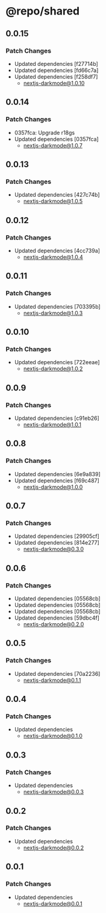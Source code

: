 # @repo/shared

## 0.0.15

### Patch Changes

- Updated dependencies [f27714b]
- Updated dependencies [fd66c7a]
- Updated dependencies [f258df7]
  - nextjs-darkmode@1.0.10

## 0.0.14

### Patch Changes

- 0357fca: Upgrade r18gs
- Updated dependencies [0357fca]
  - nextjs-darkmode@1.0.7

## 0.0.13

### Patch Changes

- Updated dependencies [427c74b]
  - nextjs-darkmode@1.0.5

## 0.0.12

### Patch Changes

- Updated dependencies [4cc739a]
  - nextjs-darkmode@1.0.4

## 0.0.11

### Patch Changes

- Updated dependencies [703395b]
  - nextjs-darkmode@1.0.3

## 0.0.10

### Patch Changes

- Updated dependencies [722eeae]
  - nextjs-darkmode@1.0.2

## 0.0.9

### Patch Changes

- Updated dependencies [c91eb26]
  - nextjs-darkmode@1.0.1

## 0.0.8

### Patch Changes

- Updated dependencies [6e9a839]
- Updated dependencies [f69c487]
  - nextjs-darkmode@1.0.0

## 0.0.7

### Patch Changes

- Updated dependencies [29905cf]
- Updated dependencies [814e277]
  - nextjs-darkmode@0.3.0

## 0.0.6

### Patch Changes

- Updated dependencies [05568cb]
- Updated dependencies [05568cb]
- Updated dependencies [05568cb]
- Updated dependencies [59dbc4f]
  - nextjs-darkmode@0.2.0

## 0.0.5

### Patch Changes

- Updated dependencies [70a2236]
  - nextjs-darkmode@0.1.1

## 0.0.4

### Patch Changes

- Updated dependencies
  - nextjs-darkmode@0.1.0

## 0.0.3

### Patch Changes

- Updated dependencies
  - nextjs-darkmode@0.0.3

## 0.0.2

### Patch Changes

- Updated dependencies
  - nextjs-darkmode@0.0.2

## 0.0.1

### Patch Changes

- Updated dependencies
  - nextjs-darkmode@0.0.1
